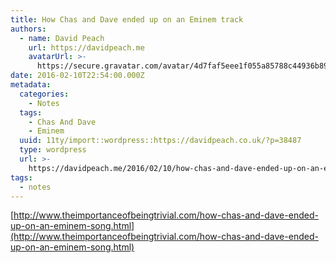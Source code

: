 ```yaml
---
title: How Chas and Dave ended up on an Eminem track
authors:
  - name: David Peach
    url: https://davidpeach.me
    avatarUrl: >-
      https://secure.gravatar.com/avatar/4d7faf5eee1f055a85788c44936b8995eaab6dfb004e7854ec747ccb272e91ee?s=96&d=mm&r=g
date: 2016-02-10T22:54:00.000Z
metadata:
  categories:
    - Notes
  tags:
    - Chas And Dave
    - Eminem
  uuid: 11ty/import::wordpress::https://davidpeach.co.uk/?p=38487
  type: wordpress
  url: >-
    https://davidpeach.me/2016/02/10/how-chas-and-dave-ended-up-on-an-eminem-track/
tags:
  - notes
---
```

[http://www.theimportanceofbeingtrivial.com/how-chas-and-dave-ended-up-on-an-eminem-song.html](http://www.theimportanceofbeingtrivial.com/how-chas-and-dave-ended-up-on-an-eminem-song.html)